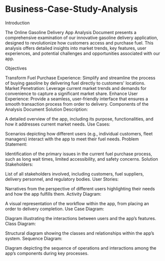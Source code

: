 # Business-Case-Study-Analysis

Introduction

The Online Gasoline Delivery App Analysis Document presents a comprehensive examination of our innovative gasoline delivery application, designed to revolutionize how customers access and purchase fuel. This analysis offers detailed insights into market trends, key features, user experiences, and potential challenges and opportunities associated with our app.

Objectives

Transform Fuel Purchase Experience: Simplify and streamline the process of buying gasoline by delivering fuel directly to customers' locations.
Market Penetration: Leverage current market trends and demands for convenience to capture a significant market share.
Enhance User Experience: Provide a seamless, user-friendly interface that ensures a smooth transaction process from order to delivery.
Components of the Analysis Document
Solution Description:

A detailed overview of the app, including its purpose, functionalities, and how it addresses current market needs.
Use Cases:

Scenarios depicting how different users (e.g., individual customers, fleet managers) interact with the app to meet their fuel needs.
Problem Statement:

Identification of the primary issues in the current fuel purchase process, such as long wait times, limited accessibility, and safety concerns.
Solution Stakeholders:

List of all stakeholders involved, including customers, fuel suppliers, delivery personnel, and regulatory bodies.
User Stories:

Narratives from the perspective of different users highlighting their needs and how the app fulfills them.
Activity Diagram:

A visual representation of the workflow within the app, from placing an order to delivery completion.
Use Case Diagram:

Diagram illustrating the interactions between users and the app’s features.
Class Diagram:

Structural diagram showing the classes and relationships within the app’s system.
Sequence Diagram:

Diagram depicting the sequence of operations and interactions among the app’s components during key processes.
